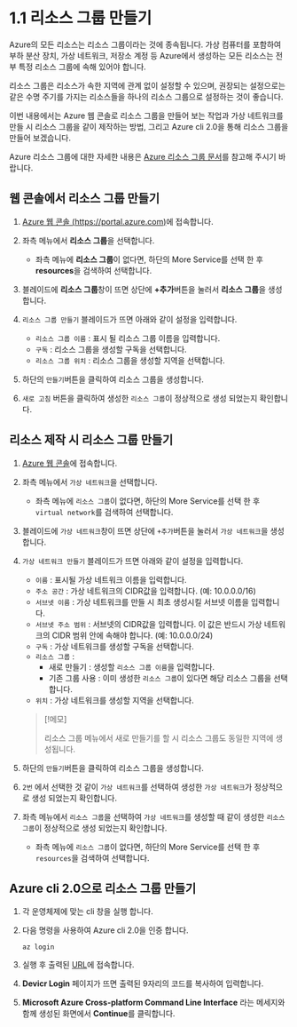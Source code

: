 # 1.1 리소스 그룹 만들기
Azure의 모든 리소스는 리소스 그룹이라는 것에 종속됩니다. 가상 컴퓨터를 포함하여 부하 분산 장치, 가상 네트워크, 저장소 계정 등 Azure에서 생성하는 모든 리소스는 전부 특정 리소스 그룹에 속해 있어야 합니다.

리소스 그룹은 리소스가 속한 지역에 관계 없이 설정할 수 있으며, 권장되는 설정으로는 같은 수명 주기를 가지는 리소스들을 하나의 리소스 그룹으로 설정하는 것이 좋습니다.

이번 내용에서는 Azure 웹 콘솔로 리소스 그룹을 만들어 보는 작업과 가상 네트워크를 만들 시 리소스 그룹을 같이 제작하는 방법, 그리고 Azure cli 2.0을 통해 리소스 그룹을 만들어 보겠습니다.

Azure 리소스 그룹에 대한 자세한 내용은 [Azure 리소스 그룹 문서](https://docs.microsoft.com/ko-kr/azure/azure-resource-manager/resource-group-overview)를 참고해 주시기 바랍니다.

## 웹 콘솔에서 리소스 그룹 만들기
1. [Azure 웹 콘솔 (https://portal.azure.com)](https://portal.azure.com)에 접속합니다.

2. 좌측 메뉴에서 **리소스 그룹**을 선택합니다.
    - 좌측 메뉴에 **리소스 그룹**이 없다면, 하단의 More Service를 선택 한 후 **resources**을 검색하여 선택합니다.

3. 블레이드에 **리소스 그룹**창이 뜨면 상단에 **+추가**버튼을 눌러서 **리소스 그룹**을 생성합니다.

4. `리소스 그룹 만들기` 블레이드가 뜨면 아래와 같이 설정을 입력합니다.
     - `리소스 그룹 이름` : 표시 될 리소스 그룹 이름을 입력합니다.
     - `구독` : 리소스 그룹을 생성할 구독을 선택합니다.
     - `리소스 그룹 위치` : 리소스 그룹을 생성할 지역을 선택합니다.

5. 하단의 `만들기`버튼을 클릭하여 리소스 그룹을 생성합니다.

6. `새로 고침` 버튼을 클릭하여 생성한 `리소스 그룹`이 정상적으로 생성 되었는지 확인합니다.

## 리소스 제작 시 리소스 그룹 만들기
1. [Azure 웹 콘솔](https://portal.azure.com)에 접속합니다.

2. 좌측 메뉴에서 `가상 네트워크`을 선택합니다.
    - 좌측 메뉴에 `리소스 그룹`이 없다면, 하단의 More Service를 선택 한 후 `virtual network`를 검색하여 선택합니다.

3. 블레이드에 `가상 네트워크`창이 뜨면 상단에 `+추가`버튼을 눌러서 `가상 네트워크`을 생성합니다.

4. `가상 네트워크 만들기` 블레이드가 뜨면 아래와 같이 설정을 입력합니다.
    - `이름` : 표시될 가상 네트워크 이름을 입력합니다.
    - `주소 공간` : 가상 네트워크의 CIDR값을 입력합니다. (예: 10.0.0.0/16)
    - `서브넷 이름` : 가상 네트워크를 만들 시 최초 생성시킬 서브넷 이름을 입력합니다.
    - `서브넷 주소 범위` : 서브넷의 CIDR값을 입력합니다. 이 값은 반드시 가상 네트워크의 CIDR 범위 안에 속해야 합니다. (예: 10.0.0.0/24)
    - `구독` : 가상 네트워크를 생성할 구독을 선택합니다.
    - `리소스 그룹` :
        - 새로 만들기 : 생성할 `리소스 그룹 이름`을 입력합니다.
        - 기존 그룹 사용 : 이미 생성한 `리소스 그룹`이 있다면 해당 리소스 그룹을 선택합니다.
    - `위치` : 가상 네트워크를 생성할 지역을 선택합니다. 
    > [!메모]
    >
    > 리소스 그룹 메뉴에서 새로 만들기를 할 시 리소스 그룹도 동일한 지역에 생성됩니다.

5. 하단의 `만들기`버튼을 클릭하여 리소스 그룹을 생성합니다.

6. `2번` 에서 선택한 것 같이 `가상 네트워크`를 선택하여 생성한 `가상 네트워크`가 정상적으로 생성 되었는지 확인합니다.

7. 좌측 메뉴에서 `리소스 그룹`을 선택하여 `가상 네트워크`를 생성할 때 같이 생성한 `리소스 그룹`이 정상적으로 생성 되었는지 확인합니다.
    - 좌측 메뉴에 `리소스 그룹`이 없다면, 하단의 More Service를 선택 한 후 `resources`을 검색하여 선택합니다.

## Azure cli 2.0으로 리소스 그룹 만들기
1. 각 운영체제에 맞는 cli 창을 실행 합니다.

2. 다음 명령을 사용하여 Azure cli 2.0을 인증 합니다.
    ```base
    az login
    ```

3. 실행 후 출력된 [URL](https://aka.ms/devicelogin)에 접속합니다.

4. **Devicr Login** 페이지가 뜨면 출력된 9자리의 코드를 복사하여 입력합니다.

5. **Microsoft Azure Cross-platform Command Line Interface** 라는 메세지와 함께 생성된 화면에서 **Continue**를 클릭합니다.